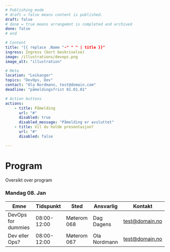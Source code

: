 ```yaml
---
# Publishing mode
# draft = false means content is published. 
draft: false
# done = true means arrangemnt is completed and archived
done: false
# end

# Content
title: "{{ replace .Name "-" " " | title }}"
ingress: Ingress (kort beskrivelse)
image: /illustrations/devops.png
image_alt: "illustration"

# Meta
location: "Leikanger"
topics: "DevOps, Dev"
contact: "Ola Nordmann, test@domain.com"
deadline: "påmeldingsfrist 01.01.01"

# Action buttons
actions:
    - title: Påmelding
      url: "#"
      disabled: true
      disabled_message: "Påmelding er avsluttet"
    - title: Vil du holde presentasjon?
      url: "#"
      disabled: false

---
```


# Program
Oversikt over program

### Mandag 08. Jan

| Emne   | Tidspunkt   | Sted        | Ansvarlig    | Kontakt        |
|-------------|--------|-------------|--------------|----------------|
| DevOps for dummies | 08:00-12:00 | Møterom 068 | Dag Dagens   | test@domain.no |
| Dev eller Ops? | 08:00-12:00    | Møterom 067 | Ola Nordmann | test@domain.no |
